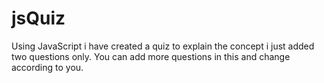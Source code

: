 # jsQuiz


Using JavaScript i have created a quiz to explain the concept i just added two questions only.
You can add more questions in this and change according to you.
